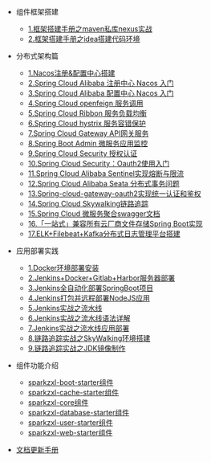 * 组件框架搭建
    * [1.框架搭建手册之maven私库nexus实战](forward/框架搭建手册之maven私库nexus实战.md)
    * [2.框架搭建手册之idea搭建代码环境](forward/框架搭建手册之idea搭建代码环境.md)
  
* 分布式架构篇
    * [1.Nacos注册&配置中心搭建](forward/分布式架构之Nacos注册&配置中心搭建.md)
    * [2.Spring Cloud Alibaba 注册中心 Nacos 入门](forward/分布式架构之SpringCloudAlibaba注册中心Nacos入门.md)
    * [3.Spring Cloud Alibaba 配置中心 Nacos 入门](forward/分布式架构之SpringCloudAlibaba配置中心Nacos入门.md)
    * [4.Spring Cloud openfeign 服务调用](forward/222)
    * [5.Spring Cloud Ribbon 服务负载均衡](forward/222)
    * [6.Spring Cloud hystrix 服务容错保护](forward/222)
    * [7.Spring Cloud Gateway API网关服务](forward/222)
    * [8.Spring Boot Admin 微服务应用监控](forward/222)
    * [9.Spring Cloud Security 授权认证](forward/222)
    * [10.Spring Cloud Security：Oauth2使用入门](forward/222)
    * [11.Spring Cloud Alibaba Sentinel实现熔断与限流](forward/222)
    * [12.Spring Cloud Alibaba Seata 分布式事务问题](forward/222)
    * [13.Spring-cloud-gateway-oauth2实现统一认证和鉴权](forward/222)
    * [14.Spring Cloud Skywalking链路追踪](forward/222)
    * [15.Spring Cloud 微服务聚合swagger文档](forward/222)
    * [16.「一站式」兼容所有云厂商文件存储Spring Boot实现](forward/222)
    * [17.ELK+Filebeat+Kafka分布式日志管理平台搭建](forward/分布式架构之ELK+Filebeat+Kafka分布式日志管理平台搭建.md)

* 应用部署实践
    * [1.Docker环境部署安装](forward/Docker环境部署安装.md)
    * [2.Jenkins+Docker+Gitlab+Harbor服务器部署](forward/Jenkins+Docker+Gitlab+Harbor服务器部署.md)
    * [3.Jenkins全自动化部署SpringBoot项目](forward/Jenkins全自动化部署SpringBoot项目.md)
    * [4.Jenkins打包并远程部署NodeJS应用](forward/Jenkins打包并远程部署NodeJS应用.md)
    * [5.Jenkins实战之流水线](forward/Jenkins实战之流水线.md)
    * [6.Jenkins实战之流水线语法详解](forward/Jenkins实战之流水线语法详解.md)
    * [7.Jenkins实战之流水线应用部署](forward/Jenkins实战之流水线应用部署.md)
    * [8.链路追踪实战之SkyWalking环境搭建](forward/链路追踪实战之SkyWalking环境搭建.md)
    * [9.链路追踪实战之JDK镜像制作](forward/链路追踪实战之JDK镜像制作.md)

* 组件功能介绍
    * [sparkzxl-boot-starter组件](forward/sparkzxl-boot.md)
    * [sparkzxl-cache-starter组件](forward/sparkzxl-cache.md)
    * [sparkzxl-core组件](forward/sparkzxl-core.md)
    * [sparkzxl-database-starter组件](forward/sparkzxl-database.md)
    * [sparkzxl-user-starter组件](forward/sparkzxl-user.md)
    * [sparkzxl-web-starter组件](forward/sparkzxl-web.md)
* [文档更新手册](forward/文档更新手册.md)
